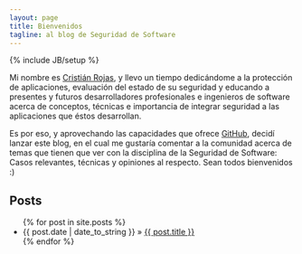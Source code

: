 ```yaml
---
layout: page
title: Bienvenidos
tagline: al blog de Seguridad de Software
---
```

{% include JB/setup %}

Mi nombre es [Cristián Rojas](http://www.linkedin.com/in/crirojas), y llevo un tiempo dedicándome a la protección
de aplicaciones, evaluación del estado de su seguridad y educando a presentes y futuros desarrolladores
profesionales e ingenieros de software acerca de conceptos, técnicas e importancia de integrar seguridad a
las aplicaciones que éstos desarrollan.

Es por eso, y aprovechando las capacidades que ofrece [GitHub](http://pages.github.com/), decidí lanzar este
blog, en el cual me gustaría comentar a la comunidad acerca de temas que tienen que ver con la disciplina de
la Seguridad de Software: Casos relevantes, técnicas y opiniones al respecto. Sean todos bienvenidos :)
    
## Posts

<ul class="posts">
  {% for post in site.posts %}
    <li><span>{{ post.date | date_to_string }}</span> &raquo; <a href="{{ BASE_PATH }}{{ post.url }}">{{ post.title }}</a></li>
  {% endfor %}
</ul>



